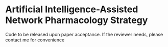 # Artificial Intelligence-Assisted Network Pharmacology Strategy 
Code to be released upon paper acceptance. If the reviewer needs, please contact me for convenience
